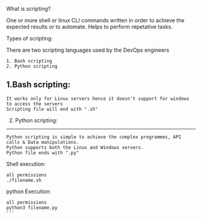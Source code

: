 What is scripting?

One or more shell or linux CLI commands written in order to achieve the expected results or to automate.
Helps to perform repetative tasks.

Types of scripting: 

There are two scripting languages used by the DevOps engineers 
```
1. Bash scripting 
2. Python scripting 
```
1.Bash scripting: 
-------------- 
``` 
It works only for Linux servers hence it doesn't support for windows to access the servers 
Scripting file will end with ".sh"
``` 

2. Python scripting: 
---------- 
``` 
Python scripting is simple to achieve the complex programmes, API calls & Data manipulations.
Python supports both the Linux and Windows servers.
Python file ends with ".py" 
```
Shell execution:

```
all permissions
./filename.sh
```
python Execution:

```
all permissions
python3 filename.py
'''
